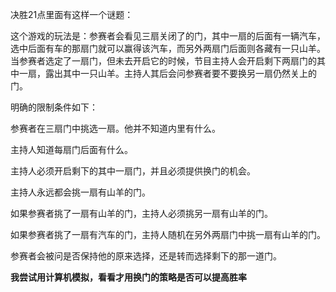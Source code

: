 
决胜21点里面有这样一个谜题：

这个游戏的玩法是：参赛者会看见三扇关闭了的门，其中一扇的后面有一辆汽车，选中后面有车的那扇门就可以赢得该汽车，而另外两扇门后面则各藏有一只山羊。当参赛者选定了一扇门，但未去开启它的时候，节目主持人会开启剩下两扇门的其中一扇，露出其中一只山羊。主持人其后会问参赛者要不要换另一扇仍然关上的门。

明确的限制条件如下：

参赛者在三扇门中挑选一扇。他并不知道内里有什么。

主持人知道每扇门后面有什么。

主持人必须开启剩下的其中一扇门，并且必须提供换门的机会。

主持人永远都会挑一扇有山羊的门。

如果参赛者挑了一扇有山羊的门，主持人必须挑另一扇有山羊的门。

如果参赛者挑了一扇有汽车的门，主持人随机在另外两扇门中挑一扇有山羊的门。

参赛者会被问是否保持他的原来选择，还是转而选择剩下的那一道门。 

**我尝试用计算机模拟，看看才用换门的策略是否可以提高胜率**


